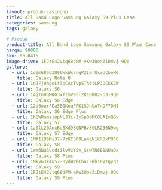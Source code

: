 ```yaml
---
layout: produk-casinghp
title: All Band Logo Samsung Galaxy S9 Plus Case
categories: samsung
tags: galaxy

# Produk
product-title: All Band Logo Samsung Galaxy S9 Plus Case
harga: 90000
sku: hn-0415
image-drive: 1FJtE42Vtq68dPM-eKw3QoaZiDmvj-9Do
gallery:
  - url: 1cZm605U3U96WxWxrngP2IerUxwUCbeHG
    title: Galaxy Note 8
  - url: 1nJFj0hgoLt3pCAcTvpSTA6tLPJDCKKCW
    title: Galaxy S6
  - url: 14jtnDgMKG3xfzmV95l2K1OR82-bJ-9q0
    title: Galaxy S6 Edge
  - url: 12d5ourFEa5B0KoqPPK15JnUATnDF70M1
    title: Galaxy S6 Edge Plus
  - url: 1hQWRumsjupNLJ3i-Iy5p0bMC0UA1mQGv
    title: Galaxy S7
  - url: 1z0lL20AnxBd8Xd98QNPBv8GLR236N9wg
    title: Galaxy S7 Edge
  - url: 1Mf1196Mi37-7zKTSR9La4qN1kR0xPOC6
    title: Galaxy S8
  - url: 1rm6Na3LcdiilvVzYSv_SswTN6E1NUaDa
    title: Galaxy S8 Plus
  - url: 1Mkv63k4u57-0ydWrRCbuL-Rh1PVtgygt
    title: Galaxy S9
  - url: 1FJtE42Vtq68dPM-eKw3QoaZiDmvj-9Do
    title: Galaxy S9 Plus
---
```

